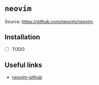 # `neovim`

Source: https://github.com/neovim/neovim.

## Installation

- [ ] TODO

## Useful links

- [neovim-github][neovim-github]

[neovim-github]: <https://github.com/neovim/neovim>
